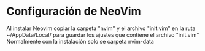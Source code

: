 # Configuración de NeoVim
Al instalar Neovim copiar la carpeta "nvim" y el archivo "init.vim" en la ruta ~/AppData/Local/ para guardar los ajustes que contiene el archivo "init.vim"
Normalmente con la instalación solo se carpeta nvim-data
